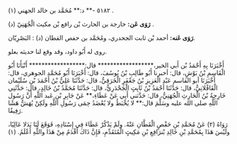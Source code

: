 ٥١٨٢ -** د:** مُحَمَّد بن خالد الجهني (١) .

**رَوَى عَن:** خارجة بن الحارث بْن رافع بْن مكيث الْجُهَنِيّ (د) .

**رَوَى عَنه:** أحمد بْن ثابت الجحدري، ومُحَمَّد بن حفص القطان (د) : البَصْرِيّان.

روى له أَبُو داود، وقد وقع لنا حديثه بعلو.

أَخْبَرَنَا بِهِ أَحْمَدُ بْن أَبي الخير،****************** قال:****************** أَنْبَأَنَا أَبُو الْقَاسِمِ بْنُ بَوْشٍ، قال: أخبرنا أَبُو طَالِبِ بْنُ يُوسُفَ، قال: أَخْبَرَنَا أَبُو مُحَمَّد الجوهري، قال: أَخْبَرَنَا أبو القاسم عَبْد الْعَزِيزِ بْنُ جَعْفَرٍ الْخَرَقِيُّ، قال: حَدَّثَنَا عَلِيُّ بْنُ أَحْمَدَ بْنِ سُلَيْمان الْقَافْلانِيُّ، قال: حَدَّثَنَا أَحْمَدُ بْنُ ثَابِتٍ الْجَحْدَرِيُّ، قال: حَدَّثَنَا مُحَمَّدُ بْنُ خَالِدٍ، قال: حَدَّثَنِي خَارِجِةُ بْنُ الْحَارِثِ الْجُهَنِيُّ، قال: حَدَّثني أَبِي عَنْ عَطَاءِ،** عَنْ جَابِرِ بْنِ عَبد اللَّهِ أَنَّ رَسُول اللَّهِ صلى الله عليه وسَلَّمَ قال:** لا يُخْبَطُ ولا يُعْضَدُ حِمَى رَسُولِ اللَّهِ ولَكِنْ يُهَشُّ هَشًا رَفِيقًا.

رَوَاهُ (٢) عَنْ مُحَمَّدِ بْنِ حَفْصٍ الْقَطَّانِ عَنْهُ. ولَمْ يَذْكُرْ عَطَاءَ فِي إِسْنَادِهِ، فَوَقَعَ لَنَا بَدَلا عَالِيًا، ولَيْسَ هَذَا بِمُحَمَّدِ بْنِ خَالِدِ بْنرَافِعِ بْنِ مَكِيثٍ الْمُتَقَدِّمِ، فَإِنَّ ذَاكَ أَقْدَمُ مِنْ هَذَا واللَّهِ أَعْلَمُ. (١)